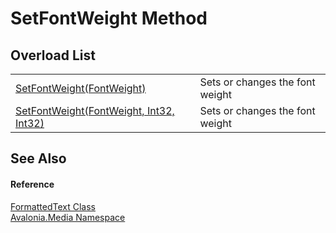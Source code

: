# SetFontWeight Method


## Overload List
<table>
<tr>
<td><a href="M_Avalonia_Media_FormattedText_SetFontWeight_1">SetFontWeight(FontWeight)</a></td>
<td>Sets or changes the font weight</td>
</tr>
<tr>
<td><a href="M_Avalonia_Media_FormattedText_SetFontWeight">SetFontWeight(FontWeight, Int32, Int32)</a></td>
<td>Sets or changes the font weight</td>
</tr>
</table>

## See Also


#### Reference
<a href="T_Avalonia_Media_FormattedText">FormattedText Class</a>  
<a href="N_Avalonia_Media">Avalonia.Media Namespace</a>  
